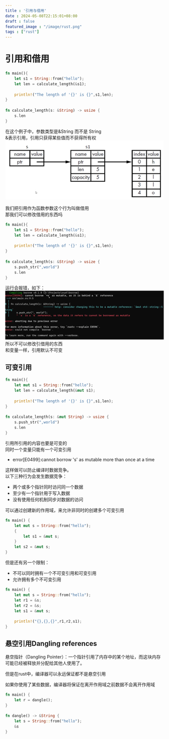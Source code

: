 ```yaml
---
title : '引用与借用'
date : 2024-05-08T22:15:01+08:00
draft : false
featured_image : "/image/rust.png"
tags : ["rust"]
---
```


# 引用和借用

```rust
fn main(){
    let s1 = String::from("hello");
    let len = calculate_length(&s1);

    println!("The length of '{}' is {}",s1,len);
}

fn calculate_length(s: &String) -> usize {
    s.len
}
```

在这个例子中，参数类型是&String 而不是 String  
&表示引用，引用只获得某些值而不获得所有权  
![图解引用](/image/reference.png)  
  
我们把引用作为函数参数这个行为叫做借用  
那我们可以修改借用的东西吗  

```rust
fn main(){
    let s1 = String::from("hello");
    let len = calculate_length(&s1);

    println!("The length of '{}' is {}",s1,len);
}

fn calculate_length(s: &String) -> usize {
    s.push_str(",world")
    s.len
}
```

运行会报错，如下：
![报错](/image/reference1.png)
所以不可以修改引借用的东西  
和变量一样，引用默认不可变  

## 可变引用
```rust
fn main(){
    let mut s1 = String::from("hello");
    let len = calculate_length(&mut s1);

    println!("The length of '{}' is {}",s1,len);
}

fn calculate_length(s: &mut String) -> usize {
    s.push_str(",world")
    s.len
}
```

引用所引用的内容也要是可变的  
同时一个变量只能有一个可变引用  

- error[E0499]:cannot borrow 's' as mutable more than once at a time

这样做可以防止编译时数据竞争。  
以下三种行为会发生数据竞争：

- 两个或多个指针同时访问同一个数据
- 至少有一个指针用于写入数据
- 没有使用任何机制同步对数据的访问

可以通过创建新的作用域，来允许非同时的创建多个可变引用  
```rust
fn main() {
    let mut s = String::from("hello");
    {
        let s1 = &mut s;
    }
    let s2 = &mut s;
}
```

但是还有另一个限制：

- 不可以同时拥有一个不可变引用和可变引用
- 允许拥有多个不可变引用

```rust
fn main() {
    let mut s = String::from("hello");
    let r1 = &s;
    let r2 = &s;
    let s1 = &mut s;

    println!("{},{},{}",r1,r2,s1);
}
```

## 悬空引用Dangling references

悬空指针（Dangling Pointer）：一个指针引用了内存中的某个地址，而这块内存可能已经被释放并分配给其他人使用了。  
  
但是在rust中，编译器可以永远保证都不是悬空引用  

如果你使用了某些数据，编译器将保证在离开作用域之前数据不会离开作用域

```rust
fn main() {
    let r = dangle();
}

fn dangle() -> &String {
    let s = String::from("hello");
    &s
}
```